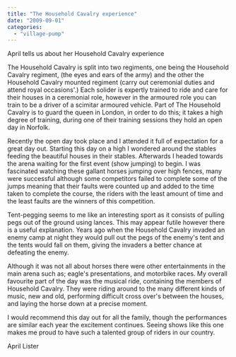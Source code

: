 ```yaml
---
title: "The Household Cavalry experience"
date: "2009-09-01"
categories: 
  - "village-pump"
---
```


April tells us about her Household Cavalry experience

The Household Cavalry is split into two regiments, one being the Household Cavalry regiment, (the eyes and ears of the army) and the other the Household Cavalry mounted regiment (carry out ceremonial duties and attend royal occasions'.) Each solider is expertly trained to ride and care for their houses in a ceremonial role, however in the armoured role you can train to be a driver of a scimitar armoured vehicle. Part of The Household Cavalry is to guard the queen in London, in order to do this; it takes a high degree of training, during one of their training sessions they hold an open day in Norfolk.

Recently the open day took place and I attended it full of expectation for a great day out. Starting this day on a high I wondered around the stables feeding the beautiful houses in their stables. Afterwards I headed towards the arena waiting for the first event (show jumping) to begin. I was fascinated watching these gallant horses jumping over high fences, many were successful although some competitors failed to complete some of the jumps meaning that their faults were counted up and added to the time taken to complete the course, the riders with the least amount of time and the least faults are the winners of this competition.

Tent-pegging seems to me like an interesting sport as it consists of pulling pegs out of the ground using lances. This may appear futile however there is a useful explanation. Years ago when the Household Cavalry invaded an enemy camp at night they would pull out the pegs of the enemy's tent and the tents would fall on them, giving the invaders a better chance at defeating the enemy.

Although it was not all about horses there were other entertainments in the main arena such as; eagle's presentations, and motorbike races. My overall favourite part of the day was the musical ride, containing the members of Household Cavalry. They were riding around to the many different kinds of music, new and old, performing difficult cross over's between the houses, and laying the horse down at a precise moment.

I would recommend this day out for all the family, though the performances are similar each year the excitement continues. Seeing shows like this one makes me proud to have such a talented group of riders in our country.

April Lister

